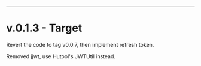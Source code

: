  
---

# v.0.1.3 - Target

Revert the code to tag v0.0.7, then implement refresh token.

Removed jjwt, use Hutool's JWTUtil instead.
